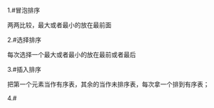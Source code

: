 1.#冒泡排序

两两比较，最大或者最小的放在最前面

2.#选择排序

每次选择一个最大或者最小的放在最前或者最后

3.#插入排序

把第一个元素当作有序表，其余的当作未排序表，每次拿一个排到有序表；


4.#
